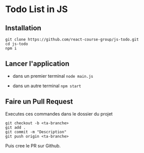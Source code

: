 # Todo List in JS

## Installation

```
git clone https://github.com/react-course-group/js-todo.git
cd js-todo
npm i
```

## Lancer l'application

- dans un premier terminal `node main.js`

- dans un autre terminal `npm start`

## Faire un Pull Request

Executes ces commandes dans le dossier du projet
```
git checkout -b <ta-branche>
git add .
git commit -m "Description"
git push origin <ta-branche>
```

Puis cree le PR sur Github.


